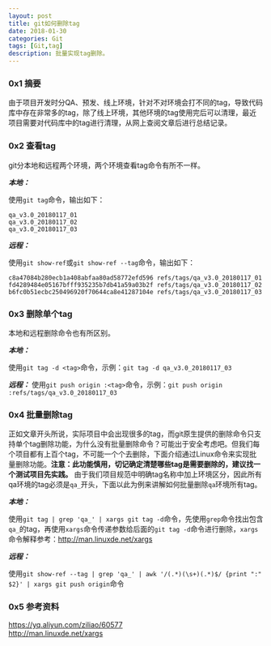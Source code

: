 ```yaml
---
layout: post
title: git如何删除tag
date: 2018-01-30
categories: Git
tags: [Git,tag]
description: 批量实现tag删除。
---
```

### 0x1 摘要
由于项目开发时分QA、预发、线上环境，针对不对环境会打不同的tag，导致代码库中存在非常多的tag，除了线上环境，其他环境的tag使用完后可以清理，最近项目需要对代码库中的tag进行清理，从网上查阅文章后进行总结记录。

### 0x2 查看tag
git分本地和远程两个环境，两个环境查看tag命令有所不一样。

***本地：***

使用`git tag`命令，输出如下：
```
qa_v3.0_20180117_01
qa_v3.0_20180117_02
qa_v3.0_20180117_03
```
***远程：***

使用`git show-ref`或`git show-ref --tag`命令，输出如下：
```
c8a47084b280ecb1a408abfaa80ad58772efd596 refs/tags/qa_v3.0_20180117_01
fd4289484e05167bfff935235b7db41a59a03b2f refs/tags/qa_v3.0_20180117_02
b6fc0b51ecbc250496920f70644ca8e41287104e refs/tags/qa_v3.0_20180117_03
```

### 0x3 删除单个tag
本地和远程删除命令也有所区别。

***本地：***

使用`git tag -d <tag>`命令，示例：`git tag -d qa_v3.0_20180117_03`

***远程：***
使用`git push origin :<tag>`命令，示例：`git push origin :refs/tags/qa_v3.0_20180117_03`

### 0x4 批量删除tag
正如文章开头所说，实际项目中会出现很多的tag，而git原生提供的删除命令只支持单个tag删除功能，为什么没有批量删除命令？可能出于安全考虑吧。但我们每个项目都有上百个tag，不可能一个个去删除，下面介绍通过Linux命令来实现批量删除功能。**注意：此功能慎用，切记确定清楚哪些tag是需要删除的，建议找一个测试项目先实践。**
由于我们项目规范中明确tag名称中加上环境区分，因此所有qa环境的tag必须是`qa_`开头，下面以此为例来讲解如何批量删除`qa`环境所有tag。

***本地：***

使用`git tag | grep 'qa_' | xargs git tag -d`命令，先使用`grep`命令找出包含`qa_`的tag，再使用`xargs`命令传递参数给后面的`git tag -d`命令进行删除，`xargs`命令解释参考：<http://man.linuxde.net/xargs>

***远程：***

使用`git show-ref --tag | grep 'qa_' | awk '/(.*)(\s+)(.*)$/ {print ":" $2}' | xargs git push origin`命令

### 0x5 参考资料
<https://yq.aliyun.com/ziliao/60577><br>
<http://man.linuxde.net/xargs>

